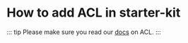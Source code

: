 # How to add ACL in starter-kit

::: tip
Please make sure you read our [docs](/guide/development/access-control.md) on ACL.
:::
